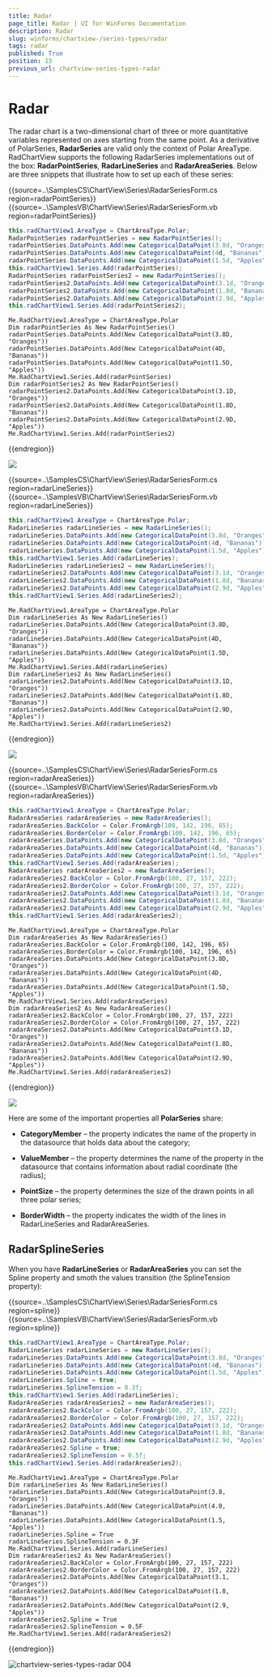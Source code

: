 ```yaml
---
title: Radar
page_title: Radar | UI for WinForms Documentation
description: Radar
slug: winforms/chartview-/series-types/radar
tags: radar
published: True
position: 13
previous_url: chartview-series-types-radar
---
```


# Radar

The radar chart is a two-dimensional chart of three or more quantitative variables represented on axes starting from the same point. As a derivative of PolarSeries, __RadarSeries__ are valid only the context of Polar AreaType. RadChartView supports the following RadarSeries implementations out of the box: __RadarPointSeries__, __RadarLineSeries__ and __RadarAreaSeries__. Below are three snippets that illustrate how to set up each of these series: 

{{source=..\SamplesCS\ChartView\Series\RadarSeriesForm.cs region=radarPointSeries}} 
{{source=..\SamplesVB\ChartView\Series\RadarSeriesForm.vb region=radarPointSeries}} 

````C#
this.radChartView1.AreaType = ChartAreaType.Polar;
RadarPointSeries radarPointSeries = new RadarPointSeries();
radarPointSeries.DataPoints.Add(new CategoricalDataPoint(3.8d, "Oranges"));
radarPointSeries.DataPoints.Add(new CategoricalDataPoint(4d, "Bananas"));
radarPointSeries.DataPoints.Add(new CategoricalDataPoint(1.5d, "Apples"));
this.radChartView1.Series.Add(radarPointSeries);
RadarPointSeries radarPointSeries2 = new RadarPointSeries();
radarPointSeries2.DataPoints.Add(new CategoricalDataPoint(3.1d, "Oranges"));
radarPointSeries2.DataPoints.Add(new CategoricalDataPoint(1.8d, "Bananas"));
radarPointSeries2.DataPoints.Add(new CategoricalDataPoint(2.9d, "Apples"));
this.radChartView1.Series.Add(radarPointSeries2);

````
````VB.NET
Me.RadChartView1.AreaType = ChartAreaType.Polar
Dim radarPointSeries As New RadarPointSeries()
radarPointSeries.DataPoints.Add(New CategoricalDataPoint(3.8D, "Oranges"))
radarPointSeries.DataPoints.Add(New CategoricalDataPoint(4D, "Bananas"))
radarPointSeries.DataPoints.Add(New CategoricalDataPoint(1.5D, "Apples"))
Me.RadChartView1.Series.Add(radarPointSeries)
Dim radarPointSeries2 As New RadarPointSeries()
radarPointSeries2.DataPoints.Add(New CategoricalDataPoint(3.1D, "Oranges"))
radarPointSeries2.DataPoints.Add(New CategoricalDataPoint(1.8D, "Bananas"))
radarPointSeries2.DataPoints.Add(New CategoricalDataPoint(2.9D, "Apples"))
Me.RadChartView1.Series.Add(radarPointSeries2)

````

{{endregion}} 


![](images/chartview-series-types-radar001.png)  



{{source=..\SamplesCS\ChartView\Series\RadarSeriesForm.cs region=radarLineSeries}} 
{{source=..\SamplesVB\ChartView\Series\RadarSeriesForm.vb region=radarLineSeries}} 

````C#
this.radChartView1.AreaType = ChartAreaType.Polar;
RadarLineSeries radarLineSeries = new RadarLineSeries();
radarLineSeries.DataPoints.Add(new CategoricalDataPoint(3.8d, "Oranges"));
radarLineSeries.DataPoints.Add(new CategoricalDataPoint(4d, "Bananas"));
radarLineSeries.DataPoints.Add(new CategoricalDataPoint(1.5d, "Apples"));
this.radChartView1.Series.Add(radarLineSeries);
RadarLineSeries radarLineSeries2 = new RadarLineSeries();
radarLineSeries2.DataPoints.Add(new CategoricalDataPoint(3.1d, "Oranges"));
radarLineSeries2.DataPoints.Add(new CategoricalDataPoint(1.8d, "Bananas"));
radarLineSeries2.DataPoints.Add(new CategoricalDataPoint(2.9d, "Apples"));
this.radChartView1.Series.Add(radarLineSeries2);

````
````VB.NET
Me.RadChartView1.AreaType = ChartAreaType.Polar
Dim radarLineSeries As New RadarLineSeries()
radarLineSeries.DataPoints.Add(New CategoricalDataPoint(3.8D, "Oranges"))
radarLineSeries.DataPoints.Add(New CategoricalDataPoint(4D, "Bananas"))
radarLineSeries.DataPoints.Add(New CategoricalDataPoint(1.5D, "Apples"))
Me.RadChartView1.Series.Add(radarLineSeries)
Dim radarLineSeries2 As New RadarLineSeries()
radarLineSeries2.DataPoints.Add(New CategoricalDataPoint(3.1D, "Oranges"))
radarLineSeries2.DataPoints.Add(New CategoricalDataPoint(1.8D, "Bananas"))
radarLineSeries2.DataPoints.Add(New CategoricalDataPoint(2.9D, "Apples"))
Me.RadChartView1.Series.Add(radarLineSeries2)

````

{{endregion}} 


![](images/chartview-series-types-radar002.png) 

{{source=..\SamplesCS\ChartView\Series\RadarSeriesForm.cs region=radarAreaSeries}} 
{{source=..\SamplesVB\ChartView\Series\RadarSeriesForm.vb region=radarAreaSeries}} 

````C#
this.radChartView1.AreaType = ChartAreaType.Polar;
RadarAreaSeries radarAreaSeries = new RadarAreaSeries();
radarAreaSeries.BackColor = Color.FromArgb(100, 142, 196, 65);
radarAreaSeries.BorderColor = Color.FromArgb(100, 142, 196, 65);
radarAreaSeries.DataPoints.Add(new CategoricalDataPoint(3.8d, "Oranges"));
radarAreaSeries.DataPoints.Add(new CategoricalDataPoint(4d, "Bananas"));
radarAreaSeries.DataPoints.Add(new CategoricalDataPoint(1.5d, "Apples"));
this.radChartView1.Series.Add(radarAreaSeries);
RadarAreaSeries radarAreaSeries2 = new RadarAreaSeries();
radarAreaSeries2.BackColor = Color.FromArgb(100, 27, 157, 222);
radarAreaSeries2.BorderColor = Color.FromArgb(100, 27, 157, 222);
radarAreaSeries2.DataPoints.Add(new CategoricalDataPoint(3.1d, "Oranges"));
radarAreaSeries2.DataPoints.Add(new CategoricalDataPoint(1.8d, "Bananas"));
radarAreaSeries2.DataPoints.Add(new CategoricalDataPoint(2.9d, "Apples"));
this.radChartView1.Series.Add(radarAreaSeries2);

````
````VB.NET
Me.RadChartView1.AreaType = ChartAreaType.Polar
Dim radarAreaSeries As New RadarAreaSeries()
radarAreaSeries.BackColor = Color.FromArgb(100, 142, 196, 65)
radarAreaSeries.BorderColor = Color.FromArgb(100, 142, 196, 65)
radarAreaSeries.DataPoints.Add(New CategoricalDataPoint(3.8D, "Oranges"))
radarAreaSeries.DataPoints.Add(New CategoricalDataPoint(4D, "Bananas"))
radarAreaSeries.DataPoints.Add(New CategoricalDataPoint(1.5D, "Apples"))
Me.RadChartView1.Series.Add(radarAreaSeries)
Dim radarAreaSeries2 As New RadarAreaSeries()
radarAreaSeries2.BackColor = Color.FromArgb(100, 27, 157, 222)
radarAreaSeries2.BorderColor = Color.FromArgb(100, 27, 157, 222)
radarAreaSeries2.DataPoints.Add(New CategoricalDataPoint(3.1D, "Oranges"))
radarAreaSeries2.DataPoints.Add(New CategoricalDataPoint(1.8D, "Bananas"))
radarAreaSeries2.DataPoints.Add(New CategoricalDataPoint(2.9D, "Apples"))
Me.RadChartView1.Series.Add(radarAreaSeries2)

````

{{endregion}} 


![](images/chartview-series-types-radar003.png)

Here are some of the important properties all __PolarSeries__ share:
        

* __CategoryMember__ – the property indicates the name of the property in the datasource that holds data about the category;
            

* __ValueMember__ – the property determines the name of the property in the datasource that contains information about radial coordinate (the radius);
            

* __PointSize__ – the property determines the size of the drawn points in all three polar series;
            

* __BorderWidth__ – the property indicates the width of the lines in RadarLineSeries and RadarAreaSeries.
            

## RadarSplineSeries

When you have __RadarLineSeries__ or __RadarAreaSeries__ you can set the Spline property and smoth the values transition (the SplineTension property): 

{{source=..\SamplesCS\ChartView\Series\RadarSeriesForm.cs region=spline}} 
{{source=..\SamplesVB\ChartView\Series\RadarSeriesForm.vb region=spline}} 

````C#
this.radChartView1.AreaType = ChartAreaType.Polar;
RadarLineSeries radarLineSeries = new RadarLineSeries();
radarLineSeries.DataPoints.Add(new CategoricalDataPoint(3.8d, "Oranges"));
radarLineSeries.DataPoints.Add(new CategoricalDataPoint(4d, "Bananas"));
radarLineSeries.DataPoints.Add(new CategoricalDataPoint(1.5d, "Apples"));
radarLineSeries.Spline = true;
radarLineSeries.SplineTension = 0.3f;
this.radChartView1.Series.Add(radarLineSeries);
RadarAreaSeries radarAreaSeries2 = new RadarAreaSeries();
radarAreaSeries2.BackColor = Color.FromArgb(100, 27, 157, 222);
radarAreaSeries2.BorderColor = Color.FromArgb(100, 27, 157, 222);
radarAreaSeries2.DataPoints.Add(new CategoricalDataPoint(3.1d, "Oranges"));
radarAreaSeries2.DataPoints.Add(new CategoricalDataPoint(1.8d, "Bananas"));
radarAreaSeries2.DataPoints.Add(new CategoricalDataPoint(2.9d, "Apples"));
radarAreaSeries2.Spline = true;
radarAreaSeries2.SplineTension = 0.5f;
this.radChartView1.Series.Add(radarAreaSeries2);

````
````VB.NET
Me.RadChartView1.AreaType = ChartAreaType.Polar
Dim radarLineSeries As New RadarLineSeries()
radarLineSeries.DataPoints.Add(New CategoricalDataPoint(3.8, "Oranges"))
radarLineSeries.DataPoints.Add(New CategoricalDataPoint(4.0, "Bananas"))
radarLineSeries.DataPoints.Add(New CategoricalDataPoint(1.5, "Apples"))
radarLineSeries.Spline = True
radarLineSeries.SplineTension = 0.3F
Me.RadChartView1.Series.Add(radarLineSeries)
Dim radarAreaSeries2 As New RadarAreaSeries()
radarAreaSeries2.BackColor = Color.FromArgb(100, 27, 157, 222)
radarAreaSeries2.BorderColor = Color.FromArgb(100, 27, 157, 222)
radarAreaSeries2.DataPoints.Add(New CategoricalDataPoint(3.1, "Oranges"))
radarAreaSeries2.DataPoints.Add(New CategoricalDataPoint(1.8, "Bananas"))
radarAreaSeries2.DataPoints.Add(New CategoricalDataPoint(2.9, "Apples"))
radarAreaSeries2.Spline = True
radarAreaSeries2.SplineTension = 0.5F
Me.RadChartView1.Series.Add(radarAreaSeries2)

````

{{endregion}} 


![chartview-series-types-radar 004](images/chartview-series-types-radar004.png)
